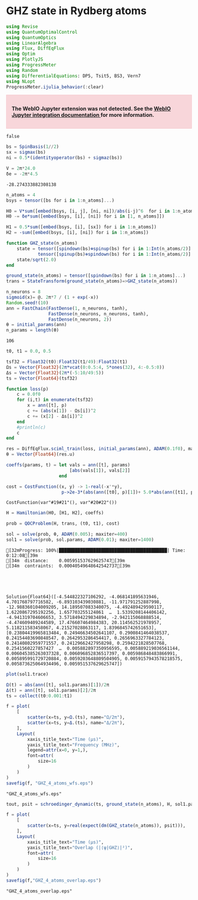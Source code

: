 # GHZ state in Rydberg atoms


```julia
using Revise
using QuantumOptimalControl
using QuantumOptics
using LinearAlgebra
using Flux, DiffEqFlux
using Optim
using PlotlyJS
using ProgressMeter
using Random
using DifferentialEquations: DP5, Tsit5, BS3, Vern7
using NLopt
ProgressMeter.ijulia_behavior(:clear)
```



<div style="padding: 1em; background-color: #f8d6da; border: 1px solid #f5c6cb; font-weight: bold;">
<p>The WebIO Jupyter extension was not detected. See the
<a href="https://juliagizmos.github.io/WebIO.jl/latest/providers/ijulia/" target="_blank">
    WebIO Jupyter integration documentation
</a>
for more information.
</div>






    false




```julia
bs = SpinBasis(1//2)
sx = sigmax(bs)
ni = 0.5*(identityoperator(bs) + sigmaz(bs))
```



```julia
V = 2π*24.0
δe = -2π*4.5
```





    -28.274333882308138




```julia
n_atoms = 4
bsys = tensor([bs for i in 1:n_atoms]...)
```



```julia
H0 = V*sum([embed(bsys, [i, j], [ni, ni])/abs(i-j)^6  for i in 1:n_atoms for j in i+1:n_atoms])
H0 -= δe*sum([embed(bsys, [i], [ni]) for i in [1, n_atoms]])
```



```julia
H1 = 0.5*sum([embed(bsys, [i], [sx]) for i in 1:n_atoms])
H2 = -sum([embed(bsys, [i], [ni]) for i in 1:n_atoms])
```



```julia
function GHZ_state(n_atoms)
    state = tensor([spindown(bs)⊗spinup(bs) for i in 1:Int(n_atoms/2)]...) +
            tensor([spinup(bs)⊗spindown(bs) for i in 1:Int(n_atoms/2)]...)
    state/sqrt(2.0)
end 

ground_state(n_atoms) = tensor([spindown(bs) for i in 1:n_atoms]...)
trans = StateTransform(ground_state(n_atoms)=>GHZ_state(n_atoms))
```



```julia
n_neurons = 8
sigmoid(x)= @. 2π*7 / (1 + exp(-x))
Random.seed!(10)
ann = FastChain(FastDense(1, n_neurons, tanh), 
                FastDense(n_neurons, n_neurons, tanh), 
                FastDense(n_neurons, 2))
θ = initial_params(ann)  
n_params = length(θ)
```





    106




```julia
t0, t1 = 0.0, 0.5

tsf32 = Float32(t0):Float32(t1/49):Float32(t1)
Ωs = Vector{Float32}(2π*vcat(0:0.5:4, 5*ones(32), 4:-0.5:0))
Δs = Vector{Float32}(2π*(-5:10/49:5))
ts = Vector{Float64}(tsf32)

function loss(p)
    c = 0.0f0
    for (i,t) in enumerate(tsf32)
        x = ann([t], p)
        c += (abs(x[1]) - Ωs[i])^2
        c += (x[2] - Δs[i])^2
    end
    #println(c)
    c
end

res = DiffEqFlux.sciml_train(loss, initial_params(ann), ADAM(0.1f0), maxiters = 5000)
θ = Vector{Float64}(res.u)
```



```julia
coeffs(params, t) = let vals = ann([t], params)
                        [abs(vals[1]), vals[2]]
                    end    

cost = CostFunction((x, y) -> 1-real(-x'*y),
                     p->2e-3*(abs(ann([t0], p)[1])+ 5.0*abs(ann([t1], p)[1])))
```





    CostFunction(var"#19#21"(), var"#20#22"())




```julia
H = Hamiltonian(H0, [H1, H2], coeffs)
```



```julia
prob = QOCProblem(H, trans, (t0, t1), cost)
```



```julia
sol = solve(prob, θ, ADAM(0.005); maxiter=400)
sol1 = solve(prob, sol.params, ADAM(0.01); maxiter=1400)
```


    [32mProgress: 100%|█████████████████████████████████████████| Time: 0:12:08[39m
    [34m  distance:    0.005951537629625747[39m
    [34m  contraints:  0.00040549648642542737[39m





    Solution{Float64}([-4.544822327106292, -4.068141895631946, 4.701768797716582, -6.893103439030881, -11.971791252887998, -12.988360104009205, 14.189507083340075, -4.492489429590117, 1.6220867295192256, 1.657703255124861  …  1.5339208144406142, -4.941319704606653, 3.5718494229834894, -2.942115068888514, -4.474609409244589, 17.476607464984383, 20.114562521978957, 5.118211583458067, 4.21527028863117, 1.8396845742651653], [0.23804419965813484, 0.24946634502641107, 0.2900841464038537, 0.24154403690848547, 0.2642953286454417, 0.2656963327784123, 0.24140802959771557, 0.24129662427958298, 0.2594221828507768, 0.2541560227857427  …  0.005882897350956595, 0.005889219036561144, 0.006045385263037328, 0.006096852836517397, 0.005986848483866991, 0.005895991729720884, 0.0059203648809504905, 0.0059157943578218575, 0.005873625064934496, 0.005951537629625747])




```julia
plot(sol1.trace)
```





<div
    class="webio-mountpoint"
    data-webio-mountpoint="9725853968095157865"
>
    <script>
    (function(){
    // Some integrations (namely, IJulia/Jupyter) use an alternate render pathway than
    // just putting the html on the page. If WebIO isn't defined, then it's pretty likely
    // that we're in one of those situations and the integration just isn't installed
    // correctly.
    if (typeof window.WebIO === "undefined") {
        document
            .querySelector('[data-webio-mountpoint="9725853968095157865"]')
            .innerHTML = (
                '<div style="padding: 1em; background-color: #f8d6da; border: 1px solid #f5c6cb; font-weight: bold;">' +
                '<p><strong>WebIO not detected.</strong></p>' +
                '<p>Please read ' +
                '<a href="https://juliagizmos.github.io/WebIO.jl/latest/troubleshooting/not-detected/" target="_blank">the troubleshooting guide</a> ' +
                'for more information on how to resolve this issue.</p>' +
                '<p><a href="https://juliagizmos.github.io/WebIO.jl/latest/troubleshooting/not-detected/" target="_blank">https://juliagizmos.github.io/WebIO.jl/latest/troubleshooting/not-detected/</a></p>' +
                '</div>'
            );
        return;
    }
    WebIO.mount(
        document.querySelector('[data-webio-mountpoint="9725853968095157865"]'),
        {"props":{},"nodeType":"Scope","type":"node","instanceArgs":{"imports":{"data":[{"name":"Plotly","type":"js","url":"\/assetserver\/8a8e17519ba4665e2917ec2c4ca77fa596f4fb37-plotly.min.js"},{"name":null,"type":"js","url":"\/assetserver\/2130d832dc0717216b9445fc5813a8166285295c-plotly_webio.bundle.js"}],"type":"async_block"},"id":"13971635743964068444","handlers":{"_toImage":["(function (options){return this.Plotly.toImage(this.plotElem,options).then((function (data){return WebIO.setval({\"name\":\"image\",\"scope\":\"13971635743964068444\",\"id\":\"13294184324087674392\",\"type\":\"observable\"},data)}))})"],"__get_gd_contents":["(function (prop){prop==\"data\" ? (WebIO.setval({\"name\":\"__gd_contents\",\"scope\":\"13971635743964068444\",\"id\":\"1274502052524205743\",\"type\":\"observable\"},this.plotElem.data)) : undefined; return prop==\"layout\" ? (WebIO.setval({\"name\":\"__gd_contents\",\"scope\":\"13971635743964068444\",\"id\":\"1274502052524205743\",\"type\":\"observable\"},this.plotElem.layout)) : undefined})"],"_downloadImage":["(function (options){return this.Plotly.downloadImage(this.plotElem,options)})"],"_commands":["(function (args){var fn=args.shift(); var elem=this.plotElem; var Plotly=this.Plotly; args.unshift(elem); return Plotly[fn].apply(this,args)})"]},"systemjs_options":null,"mount_callbacks":["function () {\n    var handler = ((function (Plotly,PlotlyWebIO){PlotlyWebIO.init(WebIO); var gd=this.dom.querySelector(\"#plot-03024d71-14eb-4017-a6eb-9dc9050f0d29\"); this.plotElem=gd; this.Plotly=Plotly; (window.Blink!==undefined) ? (gd.style.width=\"100%\", gd.style.height=\"100vh\", gd.style.marginLeft=\"0%\", gd.style.marginTop=\"0vh\") : undefined; window.onresize=(function (){return Plotly.Plots.resize(gd)}); Plotly.newPlot(gd,[{\"y\":[0.23804419965813484,0.24946634502641107,0.2900841464038537,0.24154403690848547,0.2642953286454417,0.2656963327784123,0.24140802959771557,0.24129662427958298,0.2594221828507768,0.2541560227857427,0.23923064330469668,0.24051786031123334,0.24794830206573004,0.24455633344352223,0.23657816727119074,0.23716090829130843,0.2423826986189117,0.24147320369896286,0.23670239952152405,0.23470139446152305,0.23678311238657523,0.23820669649164217,0.23675534373837315,0.23469417661047198,0.23422073361327556,0.23509720777133247,0.23503428312547103,0.23377202601542346,0.23308993678859302,0.23372085073495075,0.23452564444327617,0.23422294774418995,0.233204722348487,0.23283382259898877,0.23320900563255464,0.23347706340525343,0.23241440271921332,0.23207096355133983,0.23226559123020496,0.23244382410389575,0.23207727438071046,0.2313376394162614,0.230985557113075,0.2309406268609162,0.2309578435259939,0.23100536534794613,0.23129657111248303,0.23120323744994387,0.23090269535502705,0.23021718391676338,0.22940111203004998,0.22939971875282383,0.22999649585186277,0.2299802598452938,0.22970295523950668,0.22961300331236312,0.22998231916325607,0.22922279172708304,0.22853387316499552,0.22924020343170026,0.22886020586291733,0.2276470881159156,0.22753497101058628,0.22737289995554133,0.22716504013215344,0.22800093319823334,0.22933173877192714,0.22843666504418092,0.2276170035767442,0.22745377877904382,0.22632500248582055,0.22598679661125098,0.22714447286162875,0.22713001990923554,0.22630021953469937,0.2266975670737803,0.22759771448019295,0.22637863742991948,0.22497102071346053,0.22536875488924035,0.22585301483386622,0.22497556429315502,0.22462600823100565,0.22552533318934742,0.22579665767879775,0.2248780453226129,0.22377137831165506,0.2236722000637411,0.2237323534499801,0.22325809669207408,0.22303299723403514,0.2234030484853493,0.22351595468981722,0.2230343453790533,0.22269119673321713,0.2231603093571053,0.22242621930328843,0.22199619662265113,0.22200516468932818,0.22210239556308564,0.22186873143798214,0.22136940252873383,0.2211016282201509,0.22113470938976165,0.2212988910007514,0.22081573513390007,0.2208170890215322,0.22054686627329323,0.22017587527134252,0.2204582126800414,0.21999707750615838,0.2197404472264528,0.21983075704938604,0.21962526483648792,0.2194026329639911,0.2190331397102927,0.21896153777990612,0.21904505130385943,0.21854386866821107,0.21848348076242197,0.21846420337733674,0.21822897887983506,0.21776763957880418,0.21750362848934635,0.2174332844913034,0.21755894530492925,0.2177370612751559,0.21760936516432094,0.2176862318461965,0.2169214486704516,0.2163913643393819,0.21726351193113702,0.21674113593841438,0.21616581206463048,0.21686343917527773,0.2167929537325468,0.21593091742483794,0.2153979110763362,0.21541816396002877,0.2151475447767126,0.21490932459786527,0.2152834261490606,0.21531719856513643,0.21471016935537324,0.21428919640159694,0.21480381503107115,0.21393498376580522,0.21382945732673275,0.21385770106607627,0.21364371377530522,0.21365665924275645,0.2131431393525789,0.21294189484224435,0.21290976464275158,0.2126874488917967,0.21260694905047006,0.21234831796089426,0.21228680929199006,0.2123901899108117,0.21189117939991764,0.2117612444057877,0.21150742778180764,0.21134743252779742,0.2116579090077355,0.2111391401482301,0.2113146915997952,0.2106972512063121,0.2107953173097652,0.21134647570926124,0.21023392770763194,0.21069143002922375,0.21032802555000485,0.2100843564962247,0.2100116629241111,0.209439358887073,0.20936298448506818,0.2094678297565966,0.2093249777174493,0.2089533945515567,0.20859642492573716,0.20843859885796934,0.20853717512204706,0.20822146887487858,0.20804281115840073,0.2083067396491547,0.20807413532812258,0.20743133890797072,0.20760834445474785,0.20739992560915388,0.20691420403228056,0.20716685285263203,0.2071901966959646,0.2066895781516943,0.20622900790912402,0.20619978457978527,0.2060806900548453,0.2058620677664832,0.20603153953185216,0.20600337542880576,0.2055875180039437,0.2054554669243056,0.2056095148071433,0.2049718640100585,0.20502395245177318,0.20487283502878562,0.2048142224951307,0.20448067679137427,0.20425054218341798,0.2041717916129342,0.20386770154548017,0.20371577377448424,0.20375214926397023,0.20355402634996533,0.20339848886638912,0.20309990773340847,0.2033960549107482,0.20271947490673248,0.2027804916164868,0.20271714001667196,0.20246321861787187,0.20212746903579215,0.201883160916698,0.20200637112072384,0.20163546079682804,0.20151670599446003,0.20133187461257096,0.20121013799603094,0.20135954494993413,0.2008635974617936,0.2012700538582235,0.2004402592932668,0.2013413001516735,0.2000915230881608,0.20046393070059754,0.1999433257996186,0.1998754768816109,0.19943339566887053,0.1995399412544132,0.1990961255432635,0.19946026872679212,0.1988905859598915,0.19870973982058793,0.19889684349049508,0.19820255642438656,0.19807998801106208,0.1977971227508688,0.19766711848504304,0.19764761576138112,0.19776775877586195,0.19765259622992337,0.19750686852676735,0.197193237016704,0.19667576446745128,0.19641086739907876,0.19640505504692718,0.1962223140166537,0.19597229874865996,0.19611815967727964,0.1966423628834394,0.19649750261988386,0.19551520367389474,0.19501887256276107,0.19527228875363034,0.19483338612347878,0.19451774253988308,0.1947081607144674,0.19503602935450692,0.19466638450111828,0.19393348631250595,0.1937280417548679,0.19396084631528843,0.1935934727291122,0.19317005940647036,0.19323500674109373,0.19308296280623827,0.1925759542668698,0.19226149798289494,0.192218882357167,0.1919713395600544,0.19197001061929286,0.19172834642628955,0.1917754869166859,0.19164554434977465,0.19123940457765665,0.1907647507096848,0.1909943564011115,0.19039156894641518,0.19086488202689722,0.19019886610406533,0.1911239310886148,0.19013554191041238,0.1900608337050993,0.1893435288984262,0.1898734924854506,0.18907170458687372,0.18911290941318326,0.18920437292816716,0.18869201421529713,0.18875622793007563,0.18825224293878773,0.18877615261948155,0.18804958537762273,0.18790100285368982,0.18781917068378118,0.18743882903896958,0.18685801111531708,0.18668149006937207,0.18642459747262452,0.18669384306374093,0.1862290387830121,0.18615367187070242,0.18617200987937288,0.18576332378739102,0.18503852511322472,0.18485949469038,0.1847082393077435,0.1845204063862036,0.18434026030308148,0.18407186267546205,0.18425056378003202,0.18385248869657533,0.18340213524957716,0.18321450661555738,0.18292069778023445,0.18295678123820847,0.1825274659084385,0.18289292698836235,0.182133319518186,0.18210696081520283,0.18157961952454604,0.1812507648431554,0.18125432620209536,0.18079286621151025,0.18111894437172538,0.18088203237103317,0.1808860057714522,0.18040768418882358,0.18013409078690024,0.18024492806348502,0.17913134475510883,0.1794430439990985,0.1787268923145131,0.17863806870528554,0.17834652226210257,0.1784191978794436,0.17816217819053226,0.17756016672570296,0.17793278989442707,0.17706817377078343,0.17802095341683521,0.1766011638917151,0.17684807676385983,0.17593896548112775,0.17576430943008847,0.17580854663995726,0.17527079459909034,0.17520951258740336,0.174999917503166,0.17460223475001801,0.17408168452713568,0.17413491845126938,0.17363290061938974,0.17369119820924772,0.1727798191540023,0.1725328444717854,0.17279999006433333,0.17291856042528098,0.1725178705633219,0.17134141870843433,0.17093177042042118,0.17060505446872498,0.17037816335998512,0.17022080002700846,0.17050150182769852,0.17046536120566103,0.1699463586899077,0.16898802364271104,0.16859489094160796,0.1682886683361069,0.1680083770289338,0.16792627519588366,0.16797166592862722,0.16757132255735963,0.16708683551285364,0.1666100782257388,0.1663283159703164,0.16610647660997369,0.16573337349333161,0.16572278519605055,0.1655435796529796,0.1652553950776685,0.16447047658297786,0.1639755161171912,0.16368744948199998,0.16334758597394572,0.16324821003871848,0.16334911176611633,0.16318487504502266,0.16252642870186618,0.16195375563860415,0.16153818066446246,0.16116445037672866,0.1609861174568783,0.16119066855281639,0.1613763063921574,0.1605117588996432,0.15979048454095934,0.1594219439929343,0.15912012260802055,0.15894964339225948,0.15873162412400532,0.15844023434435295,0.15805704065529702,0.1578092714051289,0.1571903834858821,0.1571258443851502,0.15677994464516354,0.15651695228286466,0.15597772179622427,0.15562434924137514,0.1554254165709884,0.15514687737644617,0.154655655101682,0.15435661258919842,0.15407582608565895,0.15357674075457317,0.15366971306682387,0.15291574069560454,0.15277453551857345,0.152728871928002,0.15201611556548966,0.15165616290286277,0.15129545561237,0.15092598582045613,0.15114395167861372,0.15053814400326626,0.15053560194593796,0.1500357248655968,0.1488798815101784,0.149327236641282,0.14865098248664488,0.1480866495494546,0.1481986277010744,0.14737820471354457,0.14723891473992334,0.14704587175869455,0.14656878196331213,0.14606700516122562,0.1455900288150802,0.1451675034431794,0.14503423697716644,0.14487757271158386,0.14443930500273117,0.1437380070145844,0.14314242883202466,0.14281098206180576,0.142640129876052,0.14212121570427894,0.14241661619833734,0.14207867192990076,0.14123810526592306,0.14147302461457567,0.14068704970565582,0.13969939235656137,0.14001049638941865,0.13939183824730583,0.13880579694992012,0.13943177891944547,0.13850763377419062,0.13762691435233687,0.13774927903882894,0.13683225796942855,0.1365699323239422,0.13676341005820092,0.13577337106777365,0.13602803959875043,0.1352897186076325,0.13441106253010138,0.1343529297509357,0.13365578747111773,0.13336628837602482,0.1334391350204127,0.13287810290658486,0.13301016353422934,0.13189039307945483,0.1311028977411013,0.1312774865401658,0.13042332374091825,0.13049475301980706,0.13039039501872174,0.12994039684995795,0.1293266819196054,0.12869174321480903,0.12807007402942205,0.12777264963180746,0.127311099803604,0.1273445971059205,0.1272294631738039,0.12626635427572463,0.12584431340488655,0.12530060667484166,0.12475569528033437,0.12448478483151137,0.12404122838890319,0.12398492511697434,0.12378527436456788,0.12323749403065087,0.12259679669813706,0.12201728173295034,0.1215866703495474,0.12130925191147912,0.12088588193163452,0.1203787318257139,0.11999937208955425,0.11960183058777418,0.11915427873992335,0.11868032986695898,0.1183481021347631,0.11789687733814325,0.11730193396788136,0.11684249693254856,0.11656255038081231,0.11630031500055593,0.11576377013208206,0.11559739657182055,0.11527370332149789,0.11475709646213139,0.11421618674608092,0.11379776084637094,0.11349626837989668,0.11295600004901196,0.11259042743202918,0.11216124120763982,0.11195498037455232,0.1115567205794149,0.11089375178032279,0.11047965255490566,0.11013575063941683,0.10963494114355554,0.10910490991711075,0.10895126965281998,0.10883532497966508,0.1080890310202065,0.10740694606109313,0.10703950992671285,0.10673656911601104,0.1064283888421188,0.10609187282338262,0.10554809756927641,0.10501066525327873,0.10459671893759448,0.10419069892838706,0.1036703631744792,0.10327249741114919,0.10311450210933049,0.10284831135559913,0.10230784160859818,0.10153496494884984,0.10085866947956212,0.10041560976172936,0.10008053329058453,0.09977562099418513,0.09974264000960154,0.09994709347365038,0.09944160458198192,0.09830909502966145,0.09780544485181242,0.09733041043751667,0.0968784940785209,0.09665356499620237,0.09656327453199443,0.09603993824936685,0.09564610614242341,0.09521222661555528,0.09469141283878879,0.09406000351103638,0.09354921344332201,0.09318544381599536,0.09284453532627013,0.09241024819780574,0.09198875323996081,0.09163519104462858,0.09139422041430123,0.09125379896401664,0.09085073031747815,0.09026242449733468,0.08965240059036284,0.08913276368081613,0.08879920523245488,0.08841038761918485,0.0881548226402189,0.08793534238011691,0.08764116186545956,0.08725485774001374,0.08664525227079323,0.08617857108457849,0.08586314634811232,0.08554089013326505,0.08499212128477351,0.08468478389174572,0.08445842159328887,0.08426347666709044,0.08386754342876834,0.08335462555380146,0.08271537220534042,0.08215736873341539,0.08184286898443138,0.08162687278068481,0.08130833414323657,0.0808834857024916,0.08087333142356645,0.08046522646480914,0.07979759448454771,0.07938383077178335,0.07919300673567042,0.0785780507003222,0.07806602762842085,0.07792739087704659,0.07784756486753885,0.07749251728019457,0.07703325869435718,0.07687696543036371,0.07631199736224192,0.07569915240305591,0.07537941768840017,0.07535333973568137,0.0747877433703299,0.07427444746097911,0.07422368549157143,0.07423483040535317,0.07361966648293783,0.0729256060504252,0.072853139685503,0.0725223207650938,0.07205144748298054,0.07169077392031598,0.07164890127208978,0.07108571461027613,0.07048739172386098,0.07036006368027048,0.07035173844567066,0.06980433890385251,0.06925076561852128,0.06882141619036419,0.06852750086115733,0.06829772634433673,0.06798273188547688,0.06756165826695493,0.06723024407295863,0.06699567316094168,0.06679523795042797,0.06637754541405183,0.06599887974193974,0.06568409034132028,0.0654690903565378,0.06503008131305166,0.06462502703573492,0.06432898001421217,0.06410429528738215,0.0637598824506247,0.06351999001916198,0.06319315789671465,0.06279139409571544,0.06243105740430721,0.06217389422055075,0.061823471966804266,0.06150561732430693,0.06129493472938763,0.06108552435601988,0.060756178170153,0.060298226275351974,0.05985790867390273,0.059570580059920664,0.05927997479223468,0.05906719760692836,0.05899366981157661,0.059036897983566705,0.058640914464443084,0.05797095681162179,0.05755834861158371,0.057342129248576956,0.056989181195988614,0.056638434525122294,0.05651461448587347,0.056679095105052424,0.0566711073915942,0.05608333220696293,0.055440106567031355,0.055090848135850634,0.05478999660820172,0.05453386930782833,0.05435350026483343,0.05428555277859348,0.053982337930742696,0.05360528424856548,0.053301447327782636,0.05306378333637585,0.052888664807518415,0.05264896631892646,0.052226569562522474,0.05192189801714753,0.051665288279855615,0.051477253805255474,0.05136604540050449,0.05120191729180368,0.05090165886947162,0.05048025034706205,0.05017698567155371,0.04984220606561296,0.04951724470384722,0.04932039189741433,0.04922574711447458,0.048960689614769404,0.04864258144093225,0.048417775666874885,0.04815597042441078,0.047837083896563826,0.04759144163954199,0.04740392571239549,0.0471817931643177,0.04688470602240191,0.04660079726205857,0.046392997618518894,0.04615391080665632,0.046028418784682,0.046071351041581776,0.04602983400674909,0.045567801019139376,0.045079241722571384,0.044790880343015704,0.044662330288151475,0.04438012710876227,0.044107940238568566,0.04403295594930656,0.0442377699361578,0.04420840698985795,0.04367927287420337,0.04306077931330732,0.04284443588998044,0.042658111550358147,0.0423992892678251,0.0421452239043667,0.0421409877211123,0.04213578909429849,0.04192828072622323,0.04155780703309897,0.04131426680909711,0.04106516659288251,0.040816558263083724,0.040581041740722856,0.040421552768438285,0.04024493382975658,0.04000956875444017,0.039772304749026155,0.03959827277834971,0.03944793000786606,0.039378318709721194,0.039290173682354324,0.03898363444080033,0.03864791693113534,0.038407278696142244,0.03821551786782562,0.038077793204145505,0.03794526110142016,0.03774350493791967,0.03756713705661441,0.03746522321727652,0.037354186982195836,0.03710028250182429,0.03682023425500991,0.03658363461498226,0.0363932670550432,0.0362897965588137,0.03621725704788348,0.03602312262016083,0.03582763397728472,0.035641207284448195,0.03546270961078535,0.03528464991852909,0.03506338856420532,0.03482458189577353,0.0346371869392621,0.03456374728036882,0.03453132866182507,0.0343649569127803,0.034170228891843624,0.03396906647318487,0.03377095408086217,0.033652844598589304,0.033441051805400024,0.033216780993807093,0.03304946633803585,0.03291779916973714,0.03275981272625739,0.03269246405052195,0.03267473571665125,0.03245834242322765,0.03216443079845188,0.03195937768726331,0.03181401396112127,0.03170432927572853,0.03153806216207955,0.03135895758571394,0.031227758326563326,0.03112596551683211,0.031022028141994618,0.03091969349953816,0.030737884370770963,0.030508744090228523,0.030343826127603224,0.030228872335702706,0.030072026711746802,0.029981310340268852,0.030037859249041454,0.02992863500340248,0.02961424863429285,0.029397131748140293,0.029246756990292333,0.02913004261762886,0.02899244878295759,0.028850774346157237,0.02872764466664479,0.028637508168454007,0.028560678787568072,0.02838228289017697,0.02819237132701069,0.028046466625696542,0.027930426672883146,0.02780888608109544,0.02773148003542092,0.027698978473426505,0.027517139933155188,0.027285243923954705,0.02714634669444771,0.02701447120393774,0.026917179323719953,0.026818578697594075,0.02668376232375358,0.026587466068777044,0.02648486390023308,0.02638142636161711,0.02622585251111542,0.02605723553039907,0.025930006010330575,0.02582589128718149,0.025783229508991035,0.025711492436115035,0.025568577977880924,0.02542561011095068,0.025291783872229745,0.025188613729746123,0.025056749108485876,0.024924885449351786,0.024818194429708007,0.024738353553794723,0.024681825877278296,0.02452973972639283,0.024363898088029412,0.024247637657365262,0.024155150787786406,0.02412264274320841,0.024044244031062423,0.023897567988666713,0.023766868596185375,0.023676048846815956,0.02362545226963808,0.02352584483892528,0.023372539807475445,0.023258701225910006,0.023148386259408626,0.02306501879114997,0.022983504232005902,0.022867605699879556,0.02275860260880358,0.022676645032633447,0.02256809503687829,0.022466623048664203,0.022418465888436212,0.022332033224545356,0.022183929045946238,0.022028001016012766,0.021926393722007775,0.0218423597605808,0.021813158868415283,0.02183713953490307,0.02170712283873233,0.02152412637946277,0.021428187521991493,0.02135650740942041,0.02133264953329639,0.02127087579751974,0.021158660437735177,0.021056262809203474,0.02096992732981695,0.020903540131140375,0.020800402578831756,0.020685883768710722,0.02061614569713266,0.020540158138456555,0.020524408995753918,0.020463831639385033,0.020344400728118606,0.02024422185895225,0.020169635134569708,0.020108275590897118,0.020019168532567022,0.019929103595156095,0.019877895848719906,0.019848437996034862,0.019779520312502297,0.019707784788215887,0.019562996422400225,0.019444287253534198,0.019363601068952407,0.019284003627251467,0.019201149768774517,0.019111315058131906,0.019061438844591105,0.019064962491906368,0.018963586235209995,0.01881918245426084,0.018745239907553612,0.01869325675658784,0.01869852013715656,0.01866643442702487,0.018574381365696002,0.018527230989445087,0.01851673589959668,0.01853465638252183,0.018536631454066255,0.018539451326360923,0.018542123231280794,0.01854665188835014,0.018530555692215844,0.018482961884230598,0.01852558473409216,0.01849023612996592,0.01826072386818267,0.018000638765397703,0.01781162626687971,0.017597604621558016,0.017406970265336774,0.017317065187630876,0.017289112237125703,0.017237943999757088,0.017191009546960068,0.017206168936605648,0.017189362141402875,0.01715596987533452,0.01712476709810873,0.017024758688288344,0.01686193079281828,0.01670300717224671,0.016599725312002267,0.016525864870328144,0.01650547670491176,0.01655365544283771,0.01664666040205731,0.016588277333504098,0.01643176238416788,0.01634802250665146,0.01633696178230304,0.016246479429155802,0.016153214650439507,0.01618187119707537,0.016188667451073835,0.016033797474771516,0.0158537179964775,0.015809264509933252,0.015780337274716505,0.015714146006684304,0.015689542259559097,0.015683288640246706,0.01562205246320647,0.015524115795372495,0.015457139831769884,0.015399730374334286,0.015348411055680966,0.015282710290671409,0.015214153137677044,0.01515785403755543,0.01512687102263044,0.01507932866612649,0.015052704581660636,0.014969082508231368,0.014920891280337578,0.014897225029520067,0.014847019892990865,0.014799289459802356,0.014762153157001356,0.014733742595041788,0.014769970218102113,0.014737887773986214,0.014645191161724691,0.014608542947775582,0.014594540343200957,0.014617153182677312,0.014598215053425734,0.014543579453077493,0.014532158606852752,0.014529213545953823,0.014554340775750352,0.014530198318414733,0.014471889745268696,0.01442987039296928,0.014386849503171373,0.014323570131653307,0.014259053883388662,0.014172090861270137,0.014087551933049669,0.01398916253123772,0.013900060927420688,0.013834626622893142,0.013740550878761137,0.013634490195206461,0.01357773171038168,0.013532176920739492,0.013534204364977542,0.013516307419554008,0.013454204595941377,0.01340669872948208,0.013383461260870755,0.013340091497790807,0.013301432970325933,0.013335963080249202,0.01332467912259494,0.013231530008491865,0.01314406516330302,0.01310960723120913,0.013060319695556988,0.01304292331082113,0.013106682881190546,0.013086844387762642,0.012951629824683897,0.012873692148537508,0.01287360655934533,0.012815974925279416,0.012745023704893832,0.012787209629817053,0.012809497018875016,0.012711211497724806,0.012608110970224073,0.012589906020542108,0.012561748453076227,0.01253810759785079,0.0126009500814106,0.01262608963363876,0.0125463502598957,0.01249743509191803,0.012533921104051604,0.012537880781995803,0.01253623515859581,0.012649116326084675,0.012752328114678302,0.012750363311510027,0.012709330374907513,0.01274651910216218,0.01274691264295702,0.012688646492549749,0.01263016058810651,0.012517952495326723,0.012318054424785063,0.012108871635354346,0.011953032644381967,0.011830927738902153,0.01179196472035171,0.011866972920849483,0.011879491815063203,0.011817364532036967,0.011799121608722984,0.011832930042593781,0.011806950983733078,0.01172922466010684,0.011714707562764382,0.011695316431513447,0.011590862821002967,0.011462697935419097,0.011406498951642807,0.011370666558711884,0.011360308985464584,0.011405246671845282,0.011395865647261139,0.011333718944610327,0.011306161833180672,0.011297707189025341,0.011245449484001968,0.011222898473452703,0.01119817453465588,0.01113630495948259,0.011097061943088238,0.01107716821777216,0.01102847297066989,0.010976672218890204,0.010938884477923239,0.010906781867362492,0.010920090237147795,0.010896978253024825,0.010826798044396235,0.01079506011983522,0.010783683032771219,0.010811128205676201,0.01077973740143423,0.010713856684185785,0.010691095768505354,0.010677226785854255,0.010690494697855102,0.010670213019933428,0.010618439713322214,0.010602155341706943,0.01059800325187732,0.010557919558359385,0.010557917936479866,0.010669839035626572,0.010717172346700332,0.010651597355620712,0.010620416162069546,0.010698710399263955,0.010769955051796232,0.010857989722806494,0.011044483481379874,0.011202487267246264,0.011257772641326769,0.011258761341831569,0.011228091895723491,0.011054445778871713,0.010785474842289644,0.010570979511808187,0.0103593147937322,0.010137730359137231,0.010019389603647899,0.01004435778967716,0.010102585215915783,0.010184709634241562,0.010232115536467856,0.010206472295585134,0.010139729693280919,0.010052565635566113,0.010004284364224736,0.009911587757829077,0.00979998109435165,0.00977431197977141,0.00980147146507071,0.00978259784927471,0.009775229609632285,0.00987799884845364,0.009921469246852332,0.009812576666692552,0.009678051841403912,0.009632966129274001,0.009588675172400807,0.009543327603105056,0.0095679560959685,0.009570356920022394,0.00950783269500699,0.009462766852862403,0.009462980210019456,0.009438890190200278,0.009421929356041248,0.009490543148114261,0.009496630429459252,0.009395613640030387,0.009311089605782419,0.009299614964665803,0.00926619096084158,0.009233813360123744,0.009284625505892707,0.009299047053140885,0.009220873952312303,0.009151180505386658,0.00914714528427929,0.009122114461861619,0.00910133923756451,0.009158912902877847,0.0091700279449205,0.009093032398969303,0.009033097828990089,0.00910405742109377,0.009121537215999398,0.009004167053860979,0.008921253858443667,0.009039600835254569,0.009117597704469294,0.009001834785535623,0.008844287822833197,0.008824353641485816,0.008826437297742018,0.008804436827342443,0.008828688380401406,0.008848115390321709,0.008813499069746378,0.008789234001182256,0.008799507751963254,0.008805708733011341,0.008869598196441841,0.00904418577103916,0.009135165583258775,0.009139233171996719,0.009234297999340946,0.009397619488164866,0.009574324429435066,0.009697569591392563,0.009737772684922597,0.009665688591905086,0.009446818142635816,0.009173732784503064,0.008855600014719522,0.008558732645315148,0.008408756852558597,0.008421238897975747,0.008490798491950113,0.00861869089466083,0.008822295051405638,0.0088763707852767,0.00873132979634439,0.00855082128192286,0.008438387910391087,0.008321397161430766,0.008234795254587368,0.008224955047326343,0.008241119440486777,0.008275737474899403,0.008332425330628612,0.008321010834499099,0.008246984460924311,0.008179065993522139,0.008119631064225974,0.00810684924256877,0.008072141925526077,0.008020798226219705,0.008016781776472914,0.008030958498643992,0.008084162949374418,0.008071070401183267,0.00801088790215243,0.007988032766483188,0.007965326937136696,0.007927331799376658,0.007900080981838364,0.007867659603608246,0.007852770131435372,0.007834352041099946,0.007832716532026884,0.007869407716872834,0.007852472065344673,0.007798913989258027,0.0077848474846131666,0.007767074921161465,0.00778414425270435,0.007764779678633538,0.007712354712910097,0.0077163065404937115,0.007712033138201235,0.007645077118707988,0.007630163441726512,0.0077722365249008885,0.0078099251553150895,0.007668701722419957,0.0075458251341705695,0.007563049089063467,0.007559029872700629,0.0075180743566275465,0.007546812448599227,0.0075732004369608585,0.007519343224627439,0.007457759298475364,0.007447633070234216,0.007427316998687261,0.007430401384586727,0.007416582748838607,0.007431066113262053,0.0073806720536431225,0.00733828479693055,0.007335433176567818,0.007308683435354402,0.007313096094004656,0.0073119187032693045,0.007268389560961874,0.0072532015443083075,0.007263089542682399,0.007239365912694362,0.007246987706831853,0.007237677438689194,0.007264495960276007,0.007319921590548173,0.007355799492556159,0.007423359792934736,0.0075650997841386625,0.007764276789531177,0.008105469254111819,0.008511495778761646,0.008879614280882464,0.009305034838414716,0.009544634580810119,0.009251713163425768,0.008570820254131029,0.007832784063772635,0.007260852618064972,0.0070403594922744395,0.007257247529938393,0.007736213230038036,0.007967699791051608,0.00783854043743526,0.007529562720449801,0.007168321912154441,0.006930270058920662,0.006958292228173346,0.007192753638963545,0.0073151859211650905,0.007287994974130685,0.007125675555543776,0.006887405650641831,0.006772672686503611,0.006829247703433516,0.00701143703489171,0.0070833716245761735,0.00699058176175138,0.006921081463329148,0.006856502136408427,0.006725085507479744,0.006680903351911072,0.006847346804454313,0.0069721393518158425,0.006877659084871368,0.006731233316911611,0.006684652984752404,0.006629727855320566,0.006595301936437092,0.0066602525527050815,0.006714690415284497,0.006670469499091558,0.006626484543553968,0.0066158852526574385,0.006552945634268226,0.006527037393124102,0.006516638531025576,0.006482497340445703,0.006484726420206921,0.006508054008915409,0.006474689308460624,0.006456419182116702,0.006414591799313585,0.006406365333882169,0.006422840216393055,0.006410436620216675,0.006396965719321912,0.006386208989824782,0.0063681881195529755,0.006340274510543198,0.00631174091404596,0.0062932328915773494,0.006292453043887258,0.006361435616772382,0.006347414777125193,0.0062623073694667575,0.006242377051849601,0.006239600896679853,0.006265319300403416,0.0062506718370358705,0.006219117130828011,0.006255191274495808,0.006251030176787964,0.006172380781045983,0.006176946810696027,0.006364787394820937,0.006408814972455712,0.00623886751649716,0.006108953771600367,0.006150090047366552,0.006152919357215403,0.0061030936941646186,0.006136752392390976,0.0061743498883251036,0.006117727877505308,0.006045663059113249,0.006037924561648089,0.006019900150047386,0.006023391138273992,0.0060204976604526506,0.0059901214316603335,0.005977785964015658,0.0059871304225390665,0.005971527792641762,0.005948118097918842,0.005929714391469609,0.005914035033188103,0.005956098772824547,0.005952661003351567,0.005889459747318249,0.005889459329024627,0.005922207076052288,0.005882897350956595,0.005889219036561144,0.006045385263037328,0.006096852836517397,0.005986848483866991,0.005895991729720884,0.0059203648809504905,0.0059157943578218575,0.005873625064934496,0.005951537629625747],\"type\":\"scatter\",\"x\":[1,2,3,4,5,6,7,8,9,10,11,12,13,14,15,16,17,18,19,20,21,22,23,24,25,26,27,28,29,30,31,32,33,34,35,36,37,38,39,40,41,42,43,44,45,46,47,48,49,50,51,52,53,54,55,56,57,58,59,60,61,62,63,64,65,66,67,68,69,70,71,72,73,74,75,76,77,78,79,80,81,82,83,84,85,86,87,88,89,90,91,92,93,94,95,96,97,98,99,100,101,102,103,104,105,106,107,108,109,110,111,112,113,114,115,116,117,118,119,120,121,122,123,124,125,126,127,128,129,130,131,132,133,134,135,136,137,138,139,140,141,142,143,144,145,146,147,148,149,150,151,152,153,154,155,156,157,158,159,160,161,162,163,164,165,166,167,168,169,170,171,172,173,174,175,176,177,178,179,180,181,182,183,184,185,186,187,188,189,190,191,192,193,194,195,196,197,198,199,200,201,202,203,204,205,206,207,208,209,210,211,212,213,214,215,216,217,218,219,220,221,222,223,224,225,226,227,228,229,230,231,232,233,234,235,236,237,238,239,240,241,242,243,244,245,246,247,248,249,250,251,252,253,254,255,256,257,258,259,260,261,262,263,264,265,266,267,268,269,270,271,272,273,274,275,276,277,278,279,280,281,282,283,284,285,286,287,288,289,290,291,292,293,294,295,296,297,298,299,300,301,302,303,304,305,306,307,308,309,310,311,312,313,314,315,316,317,318,319,320,321,322,323,324,325,326,327,328,329,330,331,332,333,334,335,336,337,338,339,340,341,342,343,344,345,346,347,348,349,350,351,352,353,354,355,356,357,358,359,360,361,362,363,364,365,366,367,368,369,370,371,372,373,374,375,376,377,378,379,380,381,382,383,384,385,386,387,388,389,390,391,392,393,394,395,396,397,398,399,400,401,402,403,404,405,406,407,408,409,410,411,412,413,414,415,416,417,418,419,420,421,422,423,424,425,426,427,428,429,430,431,432,433,434,435,436,437,438,439,440,441,442,443,444,445,446,447,448,449,450,451,452,453,454,455,456,457,458,459,460,461,462,463,464,465,466,467,468,469,470,471,472,473,474,475,476,477,478,479,480,481,482,483,484,485,486,487,488,489,490,491,492,493,494,495,496,497,498,499,500,501,502,503,504,505,506,507,508,509,510,511,512,513,514,515,516,517,518,519,520,521,522,523,524,525,526,527,528,529,530,531,532,533,534,535,536,537,538,539,540,541,542,543,544,545,546,547,548,549,550,551,552,553,554,555,556,557,558,559,560,561,562,563,564,565,566,567,568,569,570,571,572,573,574,575,576,577,578,579,580,581,582,583,584,585,586,587,588,589,590,591,592,593,594,595,596,597,598,599,600,601,602,603,604,605,606,607,608,609,610,611,612,613,614,615,616,617,618,619,620,621,622,623,624,625,626,627,628,629,630,631,632,633,634,635,636,637,638,639,640,641,642,643,644,645,646,647,648,649,650,651,652,653,654,655,656,657,658,659,660,661,662,663,664,665,666,667,668,669,670,671,672,673,674,675,676,677,678,679,680,681,682,683,684,685,686,687,688,689,690,691,692,693,694,695,696,697,698,699,700,701,702,703,704,705,706,707,708,709,710,711,712,713,714,715,716,717,718,719,720,721,722,723,724,725,726,727,728,729,730,731,732,733,734,735,736,737,738,739,740,741,742,743,744,745,746,747,748,749,750,751,752,753,754,755,756,757,758,759,760,761,762,763,764,765,766,767,768,769,770,771,772,773,774,775,776,777,778,779,780,781,782,783,784,785,786,787,788,789,790,791,792,793,794,795,796,797,798,799,800,801,802,803,804,805,806,807,808,809,810,811,812,813,814,815,816,817,818,819,820,821,822,823,824,825,826,827,828,829,830,831,832,833,834,835,836,837,838,839,840,841,842,843,844,845,846,847,848,849,850,851,852,853,854,855,856,857,858,859,860,861,862,863,864,865,866,867,868,869,870,871,872,873,874,875,876,877,878,879,880,881,882,883,884,885,886,887,888,889,890,891,892,893,894,895,896,897,898,899,900,901,902,903,904,905,906,907,908,909,910,911,912,913,914,915,916,917,918,919,920,921,922,923,924,925,926,927,928,929,930,931,932,933,934,935,936,937,938,939,940,941,942,943,944,945,946,947,948,949,950,951,952,953,954,955,956,957,958,959,960,961,962,963,964,965,966,967,968,969,970,971,972,973,974,975,976,977,978,979,980,981,982,983,984,985,986,987,988,989,990,991,992,993,994,995,996,997,998,999,1000,1001,1002,1003,1004,1005,1006,1007,1008,1009,1010,1011,1012,1013,1014,1015,1016,1017,1018,1019,1020,1021,1022,1023,1024,1025,1026,1027,1028,1029,1030,1031,1032,1033,1034,1035,1036,1037,1038,1039,1040,1041,1042,1043,1044,1045,1046,1047,1048,1049,1050,1051,1052,1053,1054,1055,1056,1057,1058,1059,1060,1061,1062,1063,1064,1065,1066,1067,1068,1069,1070,1071,1072,1073,1074,1075,1076,1077,1078,1079,1080,1081,1082,1083,1084,1085,1086,1087,1088,1089,1090,1091,1092,1093,1094,1095,1096,1097,1098,1099,1100,1101,1102,1103,1104,1105,1106,1107,1108,1109,1110,1111,1112,1113,1114,1115,1116,1117,1118,1119,1120,1121,1122,1123,1124,1125,1126,1127,1128,1129,1130,1131,1132,1133,1134,1135,1136,1137,1138,1139,1140,1141,1142,1143,1144,1145,1146,1147,1148,1149,1150,1151,1152,1153,1154,1155,1156,1157,1158,1159,1160,1161,1162,1163,1164,1165,1166,1167,1168,1169,1170,1171,1172,1173,1174,1175,1176,1177,1178,1179,1180,1181,1182,1183,1184,1185,1186,1187,1188,1189,1190,1191,1192,1193,1194,1195,1196,1197,1198,1199,1200,1201,1202,1203,1204,1205,1206,1207,1208,1209,1210,1211,1212,1213,1214,1215,1216,1217,1218,1219,1220,1221,1222,1223,1224,1225,1226,1227,1228,1229,1230,1231,1232,1233,1234,1235,1236,1237,1238,1239,1240,1241,1242,1243,1244,1245,1246,1247,1248,1249,1250,1251,1252,1253,1254,1255,1256,1257,1258,1259,1260,1261,1262,1263,1264,1265,1266,1267,1268,1269,1270,1271,1272,1273,1274,1275,1276,1277,1278,1279,1280,1281,1282,1283,1284,1285,1286,1287,1288,1289,1290,1291,1292,1293,1294,1295,1296,1297,1298,1299,1300,1301,1302,1303,1304,1305,1306,1307,1308,1309,1310,1311,1312,1313,1314,1315,1316,1317,1318,1319,1320,1321,1322,1323,1324,1325,1326,1327,1328,1329,1330,1331,1332,1333,1334,1335,1336,1337,1338,1339,1340,1341,1342,1343,1344,1345,1346,1347,1348,1349,1350,1351,1352,1353,1354,1355,1356,1357,1358,1359,1360,1361,1362,1363,1364,1365,1366,1367,1368,1369,1370,1371,1372,1373,1374,1375,1376,1377,1378,1379,1380,1381,1382,1383,1384,1385,1386,1387,1388,1389,1390,1391,1392,1393,1394,1395,1396,1397,1398,1399,1400]}],{\"template\":{\"layout\":{\"coloraxis\":{\"colorbar\":{\"ticks\":\"\",\"outlinewidth\":0}},\"xaxis\":{\"gridcolor\":\"white\",\"zerolinewidth\":2,\"title\":{\"standoff\":15},\"ticks\":\"\",\"zerolinecolor\":\"white\",\"automargin\":true,\"linecolor\":\"white\"},\"hovermode\":\"closest\",\"paper_bgcolor\":\"white\",\"geo\":{\"showlakes\":true,\"showland\":true,\"landcolor\":\"#E5ECF6\",\"bgcolor\":\"white\",\"subunitcolor\":\"white\",\"lakecolor\":\"white\"},\"colorscale\":{\"sequential\":[[0.0,\"#0d0887\"],[0.1111111111111111,\"#46039f\"],[0.2222222222222222,\"#7201a8\"],[0.3333333333333333,\"#9c179e\"],[0.4444444444444444,\"#bd3786\"],[0.5555555555555556,\"#d8576b\"],[0.6666666666666666,\"#ed7953\"],[0.7777777777777778,\"#fb9f3a\"],[0.8888888888888888,\"#fdca26\"],[1.0,\"#f0f921\"]],\"diverging\":[[0,\"#8e0152\"],[0.1,\"#c51b7d\"],[0.2,\"#de77ae\"],[0.3,\"#f1b6da\"],[0.4,\"#fde0ef\"],[0.5,\"#f7f7f7\"],[0.6,\"#e6f5d0\"],[0.7,\"#b8e186\"],[0.8,\"#7fbc41\"],[0.9,\"#4d9221\"],[1,\"#276419\"]],\"sequentialminus\":[[0.0,\"#0d0887\"],[0.1111111111111111,\"#46039f\"],[0.2222222222222222,\"#7201a8\"],[0.3333333333333333,\"#9c179e\"],[0.4444444444444444,\"#bd3786\"],[0.5555555555555556,\"#d8576b\"],[0.6666666666666666,\"#ed7953\"],[0.7777777777777778,\"#fb9f3a\"],[0.8888888888888888,\"#fdca26\"],[1.0,\"#f0f921\"]]},\"yaxis\":{\"gridcolor\":\"white\",\"zerolinewidth\":2,\"title\":{\"standoff\":15},\"ticks\":\"\",\"zerolinecolor\":\"white\",\"automargin\":true,\"linecolor\":\"white\"},\"shapedefaults\":{\"line\":{\"color\":\"#2a3f5f\"}},\"hoverlabel\":{\"align\":\"left\"},\"mapbox\":{\"style\":\"light\"},\"polar\":{\"angularaxis\":{\"gridcolor\":\"white\",\"ticks\":\"\",\"linecolor\":\"white\"},\"bgcolor\":\"#E5ECF6\",\"radialaxis\":{\"gridcolor\":\"white\",\"ticks\":\"\",\"linecolor\":\"white\"}},\"autotypenumbers\":\"strict\",\"font\":{\"color\":\"#2a3f5f\"},\"ternary\":{\"baxis\":{\"gridcolor\":\"white\",\"ticks\":\"\",\"linecolor\":\"white\"},\"bgcolor\":\"#E5ECF6\",\"caxis\":{\"gridcolor\":\"white\",\"ticks\":\"\",\"linecolor\":\"white\"},\"aaxis\":{\"gridcolor\":\"white\",\"ticks\":\"\",\"linecolor\":\"white\"}},\"annotationdefaults\":{\"arrowhead\":0,\"arrowwidth\":1,\"arrowcolor\":\"#2a3f5f\"},\"plot_bgcolor\":\"#E5ECF6\",\"title\":{\"x\":0.05},\"scene\":{\"xaxis\":{\"gridcolor\":\"white\",\"gridwidth\":2,\"backgroundcolor\":\"#E5ECF6\",\"ticks\":\"\",\"showbackground\":true,\"zerolinecolor\":\"white\",\"linecolor\":\"white\"},\"zaxis\":{\"gridcolor\":\"white\",\"gridwidth\":2,\"backgroundcolor\":\"#E5ECF6\",\"ticks\":\"\",\"showbackground\":true,\"zerolinecolor\":\"white\",\"linecolor\":\"white\"},\"yaxis\":{\"gridcolor\":\"white\",\"gridwidth\":2,\"backgroundcolor\":\"#E5ECF6\",\"ticks\":\"\",\"showbackground\":true,\"zerolinecolor\":\"white\",\"linecolor\":\"white\"}},\"colorway\":[\"#636efa\",\"#EF553B\",\"#00cc96\",\"#ab63fa\",\"#FFA15A\",\"#19d3f3\",\"#FF6692\",\"#B6E880\",\"#FF97FF\",\"#FECB52\"]},\"data\":{\"barpolar\":[{\"type\":\"barpolar\",\"marker\":{\"line\":{\"color\":\"#E5ECF6\",\"width\":0.5}}}],\"carpet\":[{\"aaxis\":{\"gridcolor\":\"white\",\"endlinecolor\":\"#2a3f5f\",\"minorgridcolor\":\"white\",\"startlinecolor\":\"#2a3f5f\",\"linecolor\":\"white\"},\"type\":\"carpet\",\"baxis\":{\"gridcolor\":\"white\",\"endlinecolor\":\"#2a3f5f\",\"minorgridcolor\":\"white\",\"startlinecolor\":\"#2a3f5f\",\"linecolor\":\"white\"}}],\"scatterpolar\":[{\"type\":\"scatterpolar\",\"marker\":{\"colorbar\":{\"ticks\":\"\",\"outlinewidth\":0}}}],\"parcoords\":[{\"line\":{\"colorbar\":{\"ticks\":\"\",\"outlinewidth\":0}},\"type\":\"parcoords\"}],\"scatter\":[{\"type\":\"scatter\",\"marker\":{\"colorbar\":{\"ticks\":\"\",\"outlinewidth\":0}}}],\"histogram2dcontour\":[{\"colorbar\":{\"ticks\":\"\",\"outlinewidth\":0},\"type\":\"histogram2dcontour\",\"colorscale\":[[0.0,\"#0d0887\"],[0.1111111111111111,\"#46039f\"],[0.2222222222222222,\"#7201a8\"],[0.3333333333333333,\"#9c179e\"],[0.4444444444444444,\"#bd3786\"],[0.5555555555555556,\"#d8576b\"],[0.6666666666666666,\"#ed7953\"],[0.7777777777777778,\"#fb9f3a\"],[0.8888888888888888,\"#fdca26\"],[1.0,\"#f0f921\"]]}],\"contour\":[{\"colorbar\":{\"ticks\":\"\",\"outlinewidth\":0},\"type\":\"contour\",\"colorscale\":[[0.0,\"#0d0887\"],[0.1111111111111111,\"#46039f\"],[0.2222222222222222,\"#7201a8\"],[0.3333333333333333,\"#9c179e\"],[0.4444444444444444,\"#bd3786\"],[0.5555555555555556,\"#d8576b\"],[0.6666666666666666,\"#ed7953\"],[0.7777777777777778,\"#fb9f3a\"],[0.8888888888888888,\"#fdca26\"],[1.0,\"#f0f921\"]]}],\"scattercarpet\":[{\"type\":\"scattercarpet\",\"marker\":{\"colorbar\":{\"ticks\":\"\",\"outlinewidth\":0}}}],\"mesh3d\":[{\"colorbar\":{\"ticks\":\"\",\"outlinewidth\":0},\"type\":\"mesh3d\"}],\"surface\":[{\"colorbar\":{\"ticks\":\"\",\"outlinewidth\":0},\"type\":\"surface\",\"colorscale\":[[0.0,\"#0d0887\"],[0.1111111111111111,\"#46039f\"],[0.2222222222222222,\"#7201a8\"],[0.3333333333333333,\"#9c179e\"],[0.4444444444444444,\"#bd3786\"],[0.5555555555555556,\"#d8576b\"],[0.6666666666666666,\"#ed7953\"],[0.7777777777777778,\"#fb9f3a\"],[0.8888888888888888,\"#fdca26\"],[1.0,\"#f0f921\"]]}],\"scattermapbox\":[{\"type\":\"scattermapbox\",\"marker\":{\"colorbar\":{\"ticks\":\"\",\"outlinewidth\":0}}}],\"scattergeo\":[{\"type\":\"scattergeo\",\"marker\":{\"colorbar\":{\"ticks\":\"\",\"outlinewidth\":0}}}],\"histogram\":[{\"type\":\"histogram\",\"marker\":{\"colorbar\":{\"ticks\":\"\",\"outlinewidth\":0}}}],\"pie\":[{\"type\":\"pie\",\"automargin\":true}],\"choropleth\":[{\"colorbar\":{\"ticks\":\"\",\"outlinewidth\":0},\"type\":\"choropleth\"}],\"heatmapgl\":[{\"colorbar\":{\"ticks\":\"\",\"outlinewidth\":0},\"type\":\"heatmapgl\",\"colorscale\":[[0.0,\"#0d0887\"],[0.1111111111111111,\"#46039f\"],[0.2222222222222222,\"#7201a8\"],[0.3333333333333333,\"#9c179e\"],[0.4444444444444444,\"#bd3786\"],[0.5555555555555556,\"#d8576b\"],[0.6666666666666666,\"#ed7953\"],[0.7777777777777778,\"#fb9f3a\"],[0.8888888888888888,\"#fdca26\"],[1.0,\"#f0f921\"]]}],\"bar\":[{\"type\":\"bar\",\"error_y\":{\"color\":\"#2a3f5f\"},\"error_x\":{\"color\":\"#2a3f5f\"},\"marker\":{\"line\":{\"color\":\"#E5ECF6\",\"width\":0.5}}}],\"heatmap\":[{\"colorbar\":{\"ticks\":\"\",\"outlinewidth\":0},\"type\":\"heatmap\",\"colorscale\":[[0.0,\"#0d0887\"],[0.1111111111111111,\"#46039f\"],[0.2222222222222222,\"#7201a8\"],[0.3333333333333333,\"#9c179e\"],[0.4444444444444444,\"#bd3786\"],[0.5555555555555556,\"#d8576b\"],[0.6666666666666666,\"#ed7953\"],[0.7777777777777778,\"#fb9f3a\"],[0.8888888888888888,\"#fdca26\"],[1.0,\"#f0f921\"]]}],\"contourcarpet\":[{\"colorbar\":{\"ticks\":\"\",\"outlinewidth\":0},\"type\":\"contourcarpet\"}],\"table\":[{\"type\":\"table\",\"header\":{\"line\":{\"color\":\"white\"},\"fill\":{\"color\":\"#C8D4E3\"}},\"cells\":{\"line\":{\"color\":\"white\"},\"fill\":{\"color\":\"#EBF0F8\"}}}],\"scatter3d\":[{\"line\":{\"colorbar\":{\"ticks\":\"\",\"outlinewidth\":0}},\"type\":\"scatter3d\",\"marker\":{\"colorbar\":{\"ticks\":\"\",\"outlinewidth\":0}}}],\"scattergl\":[{\"type\":\"scattergl\",\"marker\":{\"colorbar\":{\"ticks\":\"\",\"outlinewidth\":0}}}],\"histogram2d\":[{\"colorbar\":{\"ticks\":\"\",\"outlinewidth\":0},\"type\":\"histogram2d\",\"colorscale\":[[0.0,\"#0d0887\"],[0.1111111111111111,\"#46039f\"],[0.2222222222222222,\"#7201a8\"],[0.3333333333333333,\"#9c179e\"],[0.4444444444444444,\"#bd3786\"],[0.5555555555555556,\"#d8576b\"],[0.6666666666666666,\"#ed7953\"],[0.7777777777777778,\"#fb9f3a\"],[0.8888888888888888,\"#fdca26\"],[1.0,\"#f0f921\"]]}],\"scatterternary\":[{\"type\":\"scatterternary\",\"marker\":{\"colorbar\":{\"ticks\":\"\",\"outlinewidth\":0}}}],\"scatterpolargl\":[{\"type\":\"scatterpolargl\",\"marker\":{\"colorbar\":{\"ticks\":\"\",\"outlinewidth\":0}}}]}},\"margin\":{\"l\":50,\"b\":50,\"r\":50,\"t\":60}},{\"showLink\":false,\"editable\":false,\"responsive\":true,\"staticPlot\":false,\"scrollZoom\":true}); gd.on(\"plotly_hover\",(function (data){var filtered_data=WebIO.PlotlyCommands.filterEventData(gd,data,\"hover\"); return !(filtered_data.isnil) ? (WebIO.setval({\"name\":\"hover\",\"scope\":\"13971635743964068444\",\"id\":\"13376473829490595709\",\"type\":\"observable\"},filtered_data.out)) : undefined})); gd.on(\"plotly_unhover\",(function (){return WebIO.setval({\"name\":\"hover\",\"scope\":\"13971635743964068444\",\"id\":\"13376473829490595709\",\"type\":\"observable\"},{})})); gd.on(\"plotly_selected\",(function (data){var filtered_data=WebIO.PlotlyCommands.filterEventData(gd,data,\"selected\"); return !(filtered_data.isnil) ? (WebIO.setval({\"name\":\"selected\",\"scope\":\"13971635743964068444\",\"id\":\"6380969972275780363\",\"type\":\"observable\"},filtered_data.out)) : undefined})); gd.on(\"plotly_deselect\",(function (){return WebIO.setval({\"name\":\"selected\",\"scope\":\"13971635743964068444\",\"id\":\"6380969972275780363\",\"type\":\"observable\"},{})})); gd.on(\"plotly_relayout\",(function (data){var filtered_data=WebIO.PlotlyCommands.filterEventData(gd,data,\"relayout\"); return !(filtered_data.isnil) ? (WebIO.setval({\"name\":\"relayout\",\"scope\":\"13971635743964068444\",\"id\":\"16957175610428035841\",\"type\":\"observable\"},filtered_data.out)) : undefined})); return gd.on(\"plotly_click\",(function (data){var filtered_data=WebIO.PlotlyCommands.filterEventData(gd,data,\"click\"); return !(filtered_data.isnil) ? (WebIO.setval({\"name\":\"click\",\"scope\":\"13971635743964068444\",\"id\":\"18016014690825441978\",\"type\":\"observable\"},filtered_data.out)) : undefined}))}));\n    (WebIO.importBlock({\"data\":[{\"name\":\"Plotly\",\"type\":\"js\",\"url\":\"\/assetserver\/8a8e17519ba4665e2917ec2c4ca77fa596f4fb37-plotly.min.js\"},{\"name\":null,\"type\":\"js\",\"url\":\"\/assetserver\/2130d832dc0717216b9445fc5813a8166285295c-plotly_webio.bundle.js\"}],\"type\":\"async_block\"})).then((imports) => handler.apply(this, imports));\n}\n"],"observables":{"_toImage":{"sync":false,"id":"12082488512882956181","value":{}},"hover":{"sync":false,"id":"13376473829490595709","value":{}},"selected":{"sync":false,"id":"6380969972275780363","value":{}},"__gd_contents":{"sync":false,"id":"1274502052524205743","value":{}},"click":{"sync":false,"id":"18016014690825441978","value":{}},"image":{"sync":true,"id":"13294184324087674392","value":""},"__get_gd_contents":{"sync":false,"id":"3644830668166010041","value":""},"_downloadImage":{"sync":false,"id":"6796693141357815477","value":{}},"relayout":{"sync":false,"id":"16957175610428035841","value":{}},"_commands":{"sync":false,"id":"14933144345357787149","value":[]}}},"children":[{"props":{"id":"plot-03024d71-14eb-4017-a6eb-9dc9050f0d29"},"nodeType":"DOM","type":"node","instanceArgs":{"namespace":"html","tag":"div"},"children":[]}]},
        window,
    );
    })()
    </script>
</div>





```julia
Ω(t) = abs(ann([t], sol1.params)[1])/2π
Δ(t) = ann([t], sol1.params)[2]/2π
ts = collect(t0:0.001:t1)

f = plot(
    [
        scatter(x=ts, y=Ω.(ts), name="Ω/2π"),
        scatter(x=ts, y=Δ.(ts), name="Δ/2π"),
    ],
    Layout(
        xaxis_title_text="Time (µs)",
        yaxis_title_text="Frequency (MHz)",
        legend=attr(x=0, y=1,),
        font=attr(
            size=16
        )
    )
)
savefig(f, "GHZ_4_atoms_wfs.eps")
```





    "GHZ_4_atoms_wfs.eps"




```julia
tout, psit = schroedinger_dynamic(ts, ground_state(n_atoms), H, sol1.params)
```



```julia
f = plot(
    [
        scatter(x=ts, y=real(expect(dm(GHZ_state(n_atoms)), psit))),
    ],
    Layout(
        xaxis_title_text="Time (µs)",
        yaxis_title_text="Overlap (|⟨ψ|GHZ⟩|²)",
        font=attr(
            size=16
        )
    )
)
savefig(f,"GHZ_4_atoms_overlap.eps")
```





    "GHZ_4_atoms_overlap.eps"




